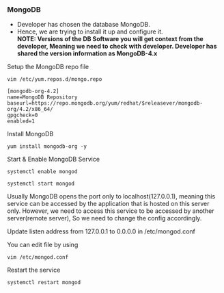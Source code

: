 ### MongoDB
* Developer has chosen the database MongoDB. 
* Hence, we are trying to install it up and configure it. </br>
**NOTE: Versions of the DB Software you will get context from the developer, Meaning we need to check with developer. Developer has shared the version information as MongoDB-4.x**

Setup the MongoDB repo file
```
vim /etc/yum.repos.d/mongo.repo
```
```
[mongodb-org-4.2]
name=MongoDB Repository
baseurl=https://repo.mongodb.org/yum/redhat/$releasever/mongodb-org/4.2/x86_64/
gpgcheck=0
enabled=1
```

Install MongoDB
```
yum install mongodb-org -y
```

Start & Enable MongoDB Service

```
systemctl enable mongod
```
```
systemctl start mongod
```

Usually MongoDB opens the port only to localhost(127.0.0.1), meaning this service can be accessed by the application that is hosted on this server only. However, we need to access this service to be accessed by another server(remote server), So we need to change the config accordingly.

Update listen address from 127.0.0.1 to 0.0.0.0 in /etc/mongod.conf

You can edit file by using 
```
vim /etc/mongod.conf
```

Restart the service
```
systemctl restart mongod
```